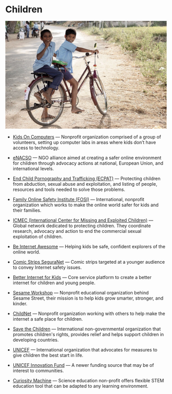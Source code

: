 # Children

![children](../../images/children.jpg)

- [Kids On Computers](https://www.kidsoncomputers.org) — Nonprofit organization comprised of a group of volunteers, setting up computer labs in areas where kids don’t have access to technology.

- [eNACSO](http://enacso.eu) — NGO alliance aimed at creating a safer online environment for children through advocacy actions at national, European Union, and international levels.

- [End Child Pornography and Trafficking (ECPAT)](https://ecpat.org) — Protecting children from abduction, sexual abuse and exploitation, and listing of people, resources and tools needed to solve those problems.

- [Family Online Safety Institute (FOSI)](http://fosi.org) — International, nonprofit organization which works to make the online world safer for kids and their families.

- [ICMEC (International Center for Missing and Exploited Children)](https://icmec.org) — Global network dedicated to protecting children. They coordinate research, advocacy and action to end the commercial sexual exploitation of children.

- [Be Internet Awesome](https://beinternetawesome.withgoogle.com) — Helping kids be safe, confident explorers of the online world.

- [Comic Strips SeguraNet](http://seguranet.pt/en/comic-strips-seguranet) — Comic strips targeted at a younger audience to convey Internet safety issues.

- [Better Internet for Kids](https://www.betterinternetforkids.eu) — Core service platform to create a better internet for children and young people.

- [Sesame Workshop](http://sesameworkshop.org) — Nonprofit educational organization behind Sesame Street, their mission is to help kids grow smarter, stronger, and kinder.

- [ChildNet](http://childnet.com) — Nonprofit organization working with others to help make the internet a safe place for children.

- [Save the Children](https://savethechildren.org) — International non-governmental organization that promotes children's rights, provides relief and helps support children in developing countries.

- [UNICEF](http://unicef.org) — International organization that advocates for measures to give children the best start in life.

- [UNICEF Innovation Fund](https://www.unicefinnovationfund.org) — A newer funding source that may be of interest to communities.

- [Curiosity Machine](https://www.curiositymachine.org) — Science education non-profit offers flexible STEM education tool that can be adapted to any learning environment.
